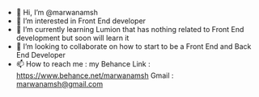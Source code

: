 - 👋 Hi, I’m @marwanamsh
- 👀 I’m interested in Front End developer 
- 🌱 I’m currently learning Lumion that has nothing related to Front End development but soon will learn it 
- 💞️ I’m looking to collaborate on how to start to be a Front End and Back End Developer 
- 📫 How to reach me : my Behance Link : https://www.behance.net/marwanamsh
Gmail : marwanamsh@gmail.com

<!---
marwanamsh/marwanamsh is a ✨ special ✨ repository because its `README.md` (this file) appears on your GitHub profile.
You can click the Preview link to take a look at your changes.
--->
